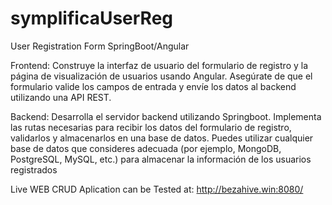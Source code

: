 # symplificaUserReg
User Registration Form SpringBoot/Angular

Frontend: Construye la interfaz de usuario del formulario de registro y la página de
visualización de usuarios usando Angular. Asegúrate de que el formulario valide los campos de
entrada y envíe los datos al backend utilizando una API REST.

Backend: Desarrolla el servidor backend utilizando Springboot. Implementa las rutas
necesarias para recibir los datos del formulario de registro, validarlos y almacenarlos en una
base de datos. Puedes utilizar cualquier base de datos que consideres adecuada (por ejemplo,
MongoDB, PostgreSQL, MySQL, etc.) para almacenar la información de los usuarios
registrados

Live WEB CRUD Aplication can be Tested at: http://bezahive.win:8080/

